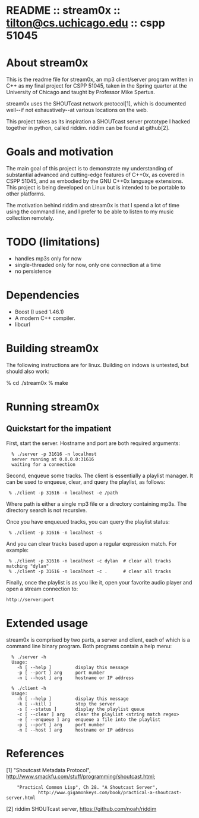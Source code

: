 # README :: stream0x :: tilton@cs.uchicago.edu :: cspp 51045

# About stream0x

  This is the readme file for stream0x, an mp3 client/server program
  written in C++ as my final project for CSPP 51045, taken in the Spring
  quarter at the University of Chicago and taught by Professor Mike
  Spertus.

  stream0x uses the SHOUTcast network protocol[1], which is documented
  well--if not exhaustively--at various locations on the web.

  This project takes as its inspiration a SHOUTcast server prototype I
  hacked together in python, called riddim.  riddim can be found at
  github[2].  

# Goals and motivation

  The main goal of this project is to demonstrate my understanding of
  substantial advanced and cutting-edge features of C++0x, as covered in
  CSPP 51045, and as embodied by the GNU C++0x language extensions.  This
  project is being developed on Linux but is intended to be portable to
  other platforms.

  The motivation behind riddim and stream0x is that I spend a lot of time using
  the command line, and I prefer to be able to listen to my music collection
  remotely.

# TODO (limitations)

  * handles mp3s only for now
  * single-threaded only for now, only one connection at a time
  * no persistence

# Dependencies

  * Boost (I used 1.46.1)
  * A modern C++ compiler.
  * libcurl

# Building stream0x

  The following instructions are for linux.  Building on indows is untested,
  but should also work:

  % cd ./stream0x
  % make

# Running stream0x

  ## Quickstart for the impatient

  First, start the server.  Hostname and port are both required arguments:

      % ./server -p 31616 -n localhost
      server running at 0.0.0.0:31616
      waiting for a connection

  Second, enqueue some tracks.  The client is essentially a playlist manager.
  It can be used to enqueue, clear, and query the playlist, as follows:

     % ./client -p 31616 -n localhost -e /path

  Where path is either a single mp3 file or a directory containing mp3s.  The
  directory search is not recursive.

  Once you have enqueued tracks, you can query the playlist status:

     % ./client -p 31616 -n localhost -s

  And you can clear tracks based upon a regular expression match.  For example:

     % ./client -p 31616 -n localhost -c dylan  # clear all tracks matching "dylan"
     % ./client -p 31616 -n localhost -c .      # clear all tracks

  Finally, once the playlist is as you like it, open your favorite audio player
  and open a stream connection to:

    http://server:port 

  # Extended usage

  stream0x is comprised by two parts, a server and client, each of which
  is a command line binary program.  Both programs contain a help menu:

      % ./server -h 
      Usage:
        -h [ --help ]         display this message
        -p [ --port ] arg     port number
        -n [ --host ] arg     hostname or IP address

      % ./client -h
      Usage:
        -h [ --help ]         display this message
        -k [ --kill ]         stop the server
        -s [ --status ]       display the playlist queue
        -c [ --clear ] arg    clear the playlist <string match regex>
        -e [ --enqueue ] arg  enqueue a file into the playlist
        -p [ --port ] arg     port number
        -n [ --host ] arg     hostname or IP address

# References

[1]     "Shoutcast Metadata Protocol", 
                http://www.smackfu.com/stuff/programming/shoutcast.html;

        "Practical Common Lisp", Ch 28. "A Shoutcast Server", 
                http://www.gigamonkeys.com/book/practical-a-shoutcast-server.html

[2]     riddim SHOUTcast server, https://github.com/noah/riddim
